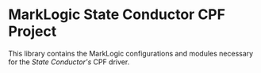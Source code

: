 # MarkLogic State Conductor CPF Project

This library contains the MarkLogic configurations and modules necessary for the _State Conductor's_ CPF driver.

